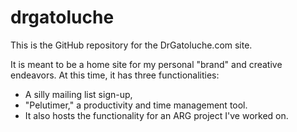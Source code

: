 # drgatoluche

This is the GitHub repository for the DrGatoluche.com site.


It is meant to be a home site for my personal "brand" and creative endeavors.
At this time, it has three functionalities:
- A silly mailing list sign-up,
- "Pelutimer," a productivity and time management tool.
- It also hosts the functionality for an ARG project I've worked on.

